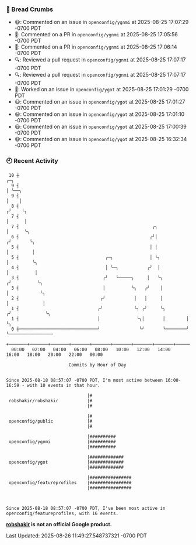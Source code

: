 ### 🍞 Bread Crumbs

 * 😃: Commented on an issue in `openconfig/ygnmi` at 2025-08-25 17:07:29 -0700 PDT
 * 💬: Commented on a PR in  `openconfig/ygnmi` at 2025-08-25 17:05:56 -0700 PDT
 * 💬: Commented on a PR in  `openconfig/ygnmi` at 2025-08-25 17:06:14 -0700 PDT
 * 🔍: Reviewed a pull request in  `openconfig/ygnmi` at 2025-08-25 17:07:17 -0700 PDT
 * 🔍: Reviewed a pull request in  `openconfig/ygnmi` at 2025-08-25 17:07:17 -0700 PDT
 * 👀: Worked on an issue in `openconfig/ygot` at 2025-08-25 17:01:29 -0700 PDT
 * 😃: Commented on an issue in `openconfig/ygot` at 2025-08-25 17:01:27 -0700 PDT
 * 😃: Commented on an issue in `openconfig/ygot` at 2025-08-25 17:01:10 -0700 PDT
 * 😃: Commented on an issue in `openconfig/ygot` at 2025-08-25 17:00:39 -0700 PDT
 * 😃: Commented on an issue in `openconfig/ygot` at 2025-08-25 16:32:34 -0700 PDT

### 🕘 Recent Activity
```
 10 ┼                                                                    ╭─╮
  9 ┤                                                                    │ ╰──╮
  9 ┤                                                                    │    │
  8 ┤                                                                   ╭╯    ╰╮
  7 ┤                                                                   │      │
  7 ┤                                                   ╭╮              │      ╰╮
  6 ┤                                                  ╭╯│             ╭╯       ╰╮
  5 ┤                                                  │ │             │         │
  5 ┤                                 ╭─╮              │ ╰╮            │         ╰╮
  4 ┤                                 │ ╰─╮           ╭╯  │            │          │
  3 ┤                                ╭╯   ╰─────╮     │   ╰╮          ╭╯          ╰╮
  3 ┤                                │          ╰╮   ╭╯    │          │            ╰╮
  2 ┤                               ╭╯           │   │     │          │             │
  1 ┤                              ╭╯            ╰╮ ╭╯     ╰╮        ╭╯             ╰╮
  1 ┤                              │              ╰╮│       │        │               ╰╮
  0 ┼──────────────────────────────╯               ╰╯       ╰────────╯                ╰─────────────────
    +───────+───────+───────+───────+───────+───────+───────+───────+───────+───────+───────+───────+────
  00:00   02:00   04:00   06:00   08:00   10:00   12:00   14:00   16:00   18:00   20:00   22:00   00:00   

						Commits by Hour of Day


Since 2025-08-18 08:57:07 -0700 PDT, I'm most active between 16:00-16:59 - with 10 events in that hour.

```



```
                               |#
 robshakir/robshakir           |#
                               |#

                               |#
 openconfig/public             |#
                               |#

                               |##########
 openconfig/ygnmi              |##########
                               |##########

                               |#############
 openconfig/ygot               |#############
                               |#############

                               |################
 openconfig/featureprofiles    |################
                               |################



Since 2025-08-18 08:57:07 -0700 PDT, I've been most active in openconfig/featureprofiles, with 16 events.

```
**[robshakir](mailto:robjs@google.com) is not an official Google product.**  


Last Updated: 2025-08-26 11:49:27.548737321 -0700 PDT
